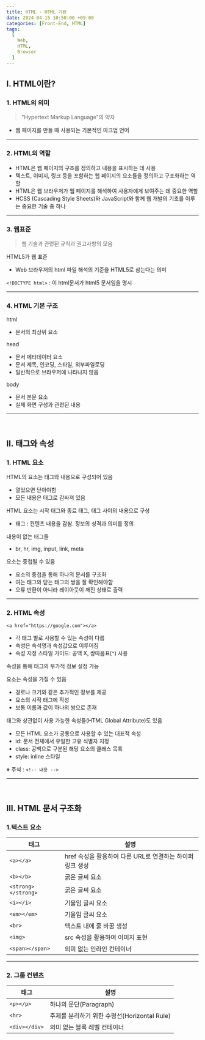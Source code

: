 ```yaml
---
title: HTML - HTML 기본
date: 2024-04-15 10:50:00 +09:00
categories: [Front-End, HTML]
tags:
  [
    Web,
    HTML,
    Browser
  ]
---
```


## Ⅰ. HTML이란?

### 1. HTML의 의미

> "Hypertext Markup Language"의 약자

- 웹 페이지를 만들 때 사용되는 기본적인 마크업 언어

<hr>

### 2. HTML의 역할

- HTML은 웹 페이지의 구조를 정의하고 내용을 표시하는 데 사용
- 텍스트, 이미지, 링크 등을 포함하는 웹 페이지의 요소들을 정의하고 구조화하는 역할
- HTML은 웹 브라우저가 웹 페이지를 해석하여 사용자에게 보여주는 데 중요한 역할
- HCSS (Cascading Style Sheets)와 JavaScript와 함께 웹 개발의 기초를 이루는 중요한 기술 중 하나

<hr>

### 3. 웹표준

> 웹 기술과 관련된 규칙과 권고사항의 모음

HTML5가 웹 표준
- Web 브라우저의 html 파일 해석의 기준을 HTML5로 삼는다는 의미

`<!DOCTYPE html>` : 이 html문서가 html5 문서임을 명시

<hr>

### 4. HTML 기본 구조

html
- 문서의 최상위 요소
  
head
- 문서 메타데이터 요소
- 문서 제목, 인코딩, 스타일, 외부파일로딩
- 일반적으로 브라우저에 나타나지 않음
  
body
- 문서 본문 요소
- 실제 화면 구성과 관련된 내용

<hr><br>

## Ⅱ. 태그와 속성

### 1. HTML 요소

HTML의 요소는 태그와 내용으로 구성되어 있음
- 열었으면 닫아야함
- 모든 내용은 태그로 감싸져 있음

HTML 요소는 시작 태그와 종료 태그, 태그 사이의 내용으로 구성
- 태그 : 컨텐츠 내용을 감쌈. 정보의 성격과 의미를 정의

내용이 없는 태그들
- br, hr, img, input, link, meta

요소는 중첩될 수 있음
- 요소의 중첩을 통해 하나의 문서를 구조화
- 여는 태그와 닫는 태그의 쌍을 잘 확인해야함
- 오류 반환이 아니라 레이아웃이 깨진 상태로 출력

<hr>

### 2. HTML 속성

`<a href="https://google.com"></a>`
- 각 태그 별로 사용할 수 있는 속성이 다름
- 속성은 속석명과 속성값으로 이루어짐
- 속성 지정 스타일 가이드: 공백 X, 쌍따옴표(`"`) 사용

속성을 통해 태그의 부가적 정보 설정 가능

요소는 속성을 가질 수 있음
- 경로나 크기와 같은 추가적인 정보를 제공
- 요소의 시작 태그에 작성
- 보통 이름과 값이 하나의 쌍으로 존재

태그와 상관없이 사용 가능한 속성들(HTML Global Attribute)도 있음
- 모든 HTML 요소가 공통으로 사용할 수 있는 대표적 속성
- id: 문서 전체에서 유일한 고유 식별자 지정
- class: 공백으로 구분된 해당 요소의 클래스 목록
- style: inline 스타일

※ 주석 : `<!-- 내용 -->`

<hr><br>

## Ⅲ. HTML 문서 구조화

### 1.텍스트 요소

태그|설명
---|---
`<a></a>`|href 속성을 활용하여 다른 URL로 연결하는 하이퍼링크 생성
`<b></b>`|굵은 글씨 요소
`<strong></strong>`|굵은 글씨 요소
`<i></i>`|기울임 글씨 요소
`<em></em>`|기울임 글씨 요소
`<br>`|텍스트 내에 줄 바꿈 생성
`<img>`|src 속성을 활용하여 이미지 표현
`<span></span>`|의미 없는 인라인 컨테이너

---

### 2. 그룹 컨텐츠

태그|설명
---|---
`<p></p>`|하나의 문단(Paragraph)
`<hr>`|주제를 분리하기 위한 수평선(Horizontal Rule)
`<div></div>`|의미 없는 블록 레벨 컨테이너
